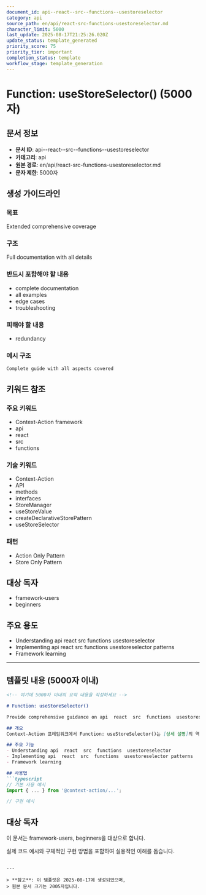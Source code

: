 ```yaml
---
document_id: api--react--src--functions--usestoreselector
category: api
source_path: en/api/react-src-functions-usestoreselector.md
character_limit: 5000
last_update: 2025-08-17T21:25:26.020Z
update_status: template_generated
priority_score: 75
priority_tier: important
completion_status: template
workflow_stage: template_generation
---
```


# Function: useStoreSelector() (5000자)

## 문서 정보
- **문서 ID**: api--react--src--functions--usestoreselector
- **카테고리**: api
- **원본 경로**: en/api/react-src-functions-usestoreselector.md
- **문자 제한**: 5000자

## 생성 가이드라인

### 목표
Extended comprehensive coverage

### 구조
Full documentation with all details

### 반드시 포함해야 할 내용
- complete documentation
- all examples
- edge cases
- troubleshooting

### 피해야 할 내용  
- redundancy

### 예시 구조
```
Complete guide with all aspects covered
```

## 키워드 참조

### 주요 키워드
- Context-Action framework
- api
- react
- src
- functions

### 기술 키워드
- Context-Action
- API
- methods
- interfaces
- StoreManager
- useStoreValue
- createDeclarativeStorePattern
- useStoreSelector

### 패턴
- Action Only Pattern
- Store Only Pattern

## 대상 독자
- framework-users
- beginners

## 주요 용도
- Understanding api  react  src  functions  usestoreselector
- Implementing api  react  src  functions  usestoreselector patterns
- Framework learning

---

## 템플릿 내용 (5000자 이내)

```markdown
<!-- 여기에 5000자 이내의 요약 내용을 작성하세요 -->

# Function: useStoreSelector()

Provide comprehensive guidance on api  react  src  functions  usestoreselector

## 개요
Context-Action 프레임워크에서 Function: useStoreSelector()는 [상세 설명]의 역할을 담당합니다.

## 주요 기능
- Understanding api  react  src  functions  usestoreselector
- Implementing api  react  src  functions  usestoreselector patterns
- Framework learning

## 사용법
```typescript
// 기본 사용 예시
import { ... } from '@context-action/...';

// 구현 예시
```

## 대상 독자
이 문서는 framework-users, beginners을 대상으로 합니다.

실제 코드 예시와 구체적인 구현 방법을 포함하여 실용적인 이해를 돕습니다.
```

---

> **참고**: 이 템플릿은 2025-08-17에 생성되었으며, 
> 원본 문서 크기는 2005자입니다.
